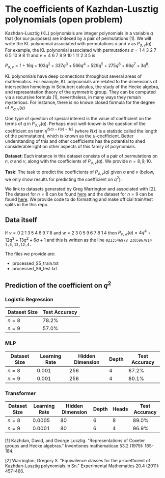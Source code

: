 # The coefficients of Kazhdan-Lusztig polynomials (open problem)

Kazhdan-Lusztig (KL) polynomials are integer polynomials in a variable $q$ that (for our purposes) are indexed by a pair of permutations \[1\]. We will write the KL polynomial associated with permutations $\sigma$ and $\nu$ as $P_{\sigma,\nu}(q)$. For example, the KL polynomial associated with permutations $\sigma = 1$ $4$ $3$ $2$ $7$ $6$ $5$ $10$ $9$ $8$ $11$ and $\nu = 4$ $6$ $7$ $8$ $9$ $10$ $1$ $11$ $2$ $3$ $5$ is

$P_{\sigma,\nu} = 1 + 16q + 103q^2 + 337q^3 + 566q^4 + 529q^5 + 275q^6 + 66q^7 + 3q^8.$

KL polynomials have deep connections throughout several areas of mathematics. For example, KL polynomials are related to the dimensions of intersection homology in Schubert calculus, the study of the Hecke algebra, and representation theory of the symmetric group. They can be computed via a recursive formula \[1\], nevertheless, in many ways they remain mysterious. For instance, there is no known closed formula for the degree of $P_{\sigma,\nu}(q)$.

One type of question of special interest is the value of coefficient on the terms of $q$ in $P_{\sigma,\nu}(q)$. Perhaps most well-known is the question of the coefficient on term $q^{\ell(\sigma) - \ell(\nu)-1/2}$ (where $\ell(x)$ is a statistic called the length of the permutation), which is known as the $\mu$-coefficient. Better understanding of this and other coefficients has the potential to shed considerable light on other aspects of this family of polynomials. 

**Dataset:** Each instance in this dataset consists of a pair of permutations on $n$, $\sigma$ and $\nu$, along with the coefficients of $P_{\sigma,\nu}(q)$. We provide $n = 8,9,10$.

**Task:** The task to predict the coefficients of $P_{\sigma,\nu}(q)$ given $\sigma$ and $\nu$ (below, we only show results for predicting the coefficient on $q^2$).

We link to datasets generated by Greg Warrington and associated with \[2\]. The dataset for $n = 8$ can be found [here](https://gswarrin.w3.uvm.edu/research/klc/eps-s8-klps) and the dataset for $n = 9$ can be found [here](https://gswarrin.w3.uvm.edu/research/klc/eps-s9-klps). We provide code to do formatting and make official train/test splits in the this repo.

## Data itself

If $v = 0\;2\;1\;3\;5\;4\;6\;9\;7\;8$ and $w=2\;3\;0\;5\;9\;6\;7\;8\;1\;4$ then $P_{v,w}(q) = 4q^4+12q^3+13q^2+6q+1$ and this is written as the line
``0213546978 2305967814 1,6,13,12,4.``

The files we provide are: 
- processed_S5_train.txt
- processed_S6_test.txt

## Prediction of the coefficient on $q^2$

### Logistic Regression

| Dataset Size | Test Accuracy | 
|----------|----------|
| $n= 8$ | $78.2$% |
| $n= 9$  | $57.0$% |

### MLP

| Dataset Size | Learning Rate | Hidden Dimension | Depth | Test Accuracy | 
|----------|----------|----------|----------|----------|
| $n= 8$ | 0.001 | 256 | 4 | $87.2$% | 
| $n= 9$  | 0.001 | 256 | 4 | $80.1$% |

### Transformer

| Dataset Size | Learning Rate | Hidden Dimension | Depth | Heads | Test Accuracy | 
|----------|----------|----------|----------|----------|----------|
| $n= 8$ | 0.0005 | 80 | 6 | 8 | $89.0$% |
| $n= 9$  | 0.0001 | 80 | 6 | 4 | $96.9$% |

\[1\] Kazhdan, David, and George Lusztig. "Representations of Coxeter groups and Hecke algebras." Inventiones mathematicae 53.2 (1979): 165-184.

\[2\] Warrington, Gregory S. "Equivalence classes for the μ-coefficient of Kazhdan–Lusztig polynomials in Sn." Experimental Mathematics 20.4 (2011): 457-466.
